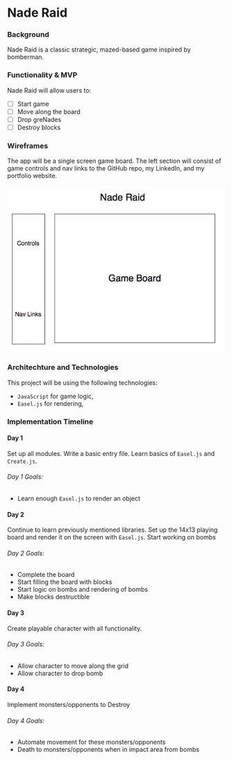 # Nade Raid
### Background
Nade Raid is a classic strategic, mazed-based game inspired by bomberman.

### Functionality & MVP
Nade Raid will allow users to:
- [ ] Start game
- [ ] Move along the board
- [ ] Drop greNades
- [ ] Destroy blocks

### Wireframes
The app will be a single screen game board. The left section will consist of game controls and nav links to the GitHub repo, my LinkedIn, and my portfolio website.

![wireframe](./assets/wireframes/wireframe.png)

### Architechture and Technologies
This project will be using the following technologies:
* `JavaScript` for game logic,
* `Easel.js` for rendering,

### Implementation Timeline
#### Day 1
Set up all modules. Write a basic entry file. Learn basics of `Easel.js` and `Create.js`.
###### Day 1 Goals:
* Learn enough `Easel.js` to render an object

#### Day 2
Continue to learn previously mentioned libraries. Set up the 14x13 playing board and render it on the screen with `Easel.js`. Start working on bombs
###### Day 2 Goals:
* Complete the board
* Start filling the board with blocks
* Start logic on bombs and rendering of bombs
* Make blocks destructible

#### Day 3
Create playable character with all functionality.
###### Day 3 Goals:
* Allow character to move along the grid
* Allow character to drop bomb

#### Day 4
Implement monsters/opponents to Destroy
###### Day 4 Goals:
* Automate movement for these monsters/opponents
* Death to monsters/opponents when in impact area from bombs
